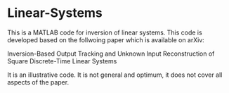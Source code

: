 # Linear-Systems
This is a MATLAB code for inversion of linear systems. This code is developed based on the follwoing paper which is available on arXiv:


Inversion-Based Output Tracking and Unknown Input Reconstruction of Square Discrete-Time Linear Systems


It is an illustrative code. It is not general and optimum, it does not cover all aspects of the paper. 
